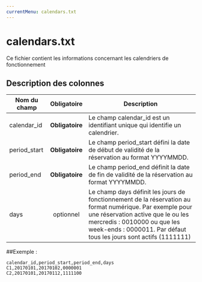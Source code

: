 ```yaml
---
currentMenu: calendars.txt
---
```


# calendars.txt

Ce fichier contient les informations concernant les calendriers de fonctionnement

## Description des colonnes

| Nom du champ              |  Obligatoire    |  Description |
|---------------------------|:---------------:|--------------|
| calendar_id               | **Obligatoire** | Le champ calendar_id est un identifiant unique qui identifie un calendrier.|
| period_start              | **Obligatoire** | Le champ period_start défini la date de début de validité de la réservation au format YYYYMMDD. |
| period_end                | **Obligatoire** | Le champ period_end définit la date de fin de validité de la réservation au format YYYYMMDD. |
| days                      | optionnel       | Le champ days définit les jours de fonctionnement de la réservation au format numérique. Par exemple pour une réservation active que le ou les mercredis : 0010000 ou que les week-ends : 0000011. Par défaut tous les jours sont actifs (1111111) |

##Exemple : 

```
calendar_id,period_start,period_end,days
C1,20170101,20170102,0000001
C2,20170101,20170112,1111100
```
